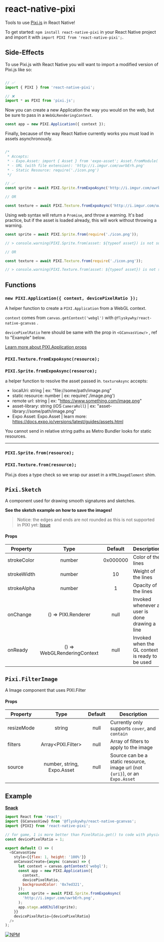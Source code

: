 # react-native-pixi

Tools to use [Pixi.js](http://www.pixijs.com/) in React Native!

To get started: `npm install react-native-pixi` in your React Native project and import it with
`import PIXI from 'react-native-pixi';`.


## Side-Effects

To use Pixi.js with React Native you will want to import a modified version of Pixi.js like so:

```js

// ✅
import { PIXI } from 'react-native-pixi';

// ❌
import * as PIXI from 'pixi.js';

```

Now you can create a new Application the way you would on the web, but be sure to pass in a `WebGLRenderingContext`.

```js
const app = new PIXI.Application({ context });
```

Finally, because of the way React Native currently works you must load in assets asynchronously.

```js

/*
 * Accepts:
 * - Expo.Asset: import { Asset } from 'expo-asset'; Asset.fromModule( ... );
 * - URL (with file extension): 'http://i.imgur.com/uwrbErh.png'
 * - Static Resource: require('./icon.png')
 */

// ✅
const sprite = await PIXI.Sprite.fromExpoAsync('http://i.imgur.com/uwrbErh.png');

// OR

const texture = await PIXI.Texture.fromExpoAsync('http://i.imgur.com/uwrbErh.png');
```

Using web syntax will return a `Promise`, and throw a warning. It's bad practice, but if the asset is loaded already, this will work without throwing a warning.

```js
const sprite = await PIXI.Sprite.from(require('./icon.png'));

// > console.warning(PIXI.Sprite.from(asset: ${typeof asset}) is not supported. Returning a Promise!);

// OR

const texture = await PIXI.Texture.from(require('./icon.png'));

// > console.warning(PIXI.Texture.from(asset: ${typeof asset}) is not supported. Returning a Promise!);
```

## Functions

### `new PIXI.Application({ context, devicePixelRatio });`

A helper function to create a `PIXI.Application` from a WebGL context.

`context` comes from `canvas.getContext('webgl')` with `@flyskywhy/react-native-gcanvas` .

`devicePixelRatio` here should be same with the prop in `<GCanvasView/>` , ref to "Example" below.

[Learn more about PIXI.Application props](http://pixijs.download/dev/docs/PIXI.Application.html)

### `PIXI.Texture.fromExpoAsync(resource);`

### `PIXI.Sprite.fromExpoAsync(resource);`

a helper function to resolve the asset passed in.
`textureAsync` accepts:

* localUri: string | ex: "file://some/path/image.png"
* static resource: number | ex: require('./image.png')
* remote url: string | ex: "https://www.something.com/image.png"
* asset-library: string (iOS `CameraRoll`) | ex: "asset-library://some/path/image.png"
* Expo Asset: Expo.Asset | learn more: https://docs.expo.io/versions/latest/guides/assets.html

You cannot send in relative string paths as Metro Bundler looks for static resources.

---

### `PIXI.Sprite.from(resource);`

### `PIXI.Texture.from(resource);`

Pixi.js does a type check so we wrap our asset in a `HTMLImageElement` shim.

## `Pixi.Sketch`

A component used for drawing smooth signatures and sketches.

**See the sketch example on how to save the images!**

> Notice: the edges and ends are not rounded as this is not supported in PIXI yet: [Issue](https://github.com/pixijs/pixi.js/issues/1637)

#### Props

| Property    |            Type             | Default  | Description                                     |
| ----------- | :-------------------------: | :------: | ----------------------------------------------- |
| strokeColor |           number            | 0x000000 | Color of the lines                              |
| strokeWidth |           number            |    10    | Weight of the lines                             |
| strokeAlpha |           number            |    1     | Opacity of the lines                            |
| onChange    |     () => PIXI.Renderer     |   null   | Invoked whenever a user is done drawing a line  |
| onReady     | () => WebGLRenderingContext |   null   | Invoked when the GL context is ready to be used |

## `Pixi.FilterImage`

A Image component that uses PIXI.Filter

#### Props

| Property   |            Type            | Default | Description                                                                  |
| ---------- | :------------------------: | :-----: | ---------------------------------------------------------------------------- |
| resizeMode |           string           |  null   | Currently only supports `cover`, and `contain`                               |
| filters    |     Array<PIXI.Filter>     |  null   | Array of filters to apply to the image                                       |
| source     | number, string, Expo.Asset |  null   | Source can be a static resource, image url (not `{uri}`), or an `Expo.Asset` |

## Example

**[Snack](https://snack.expo.io/@bacon/base-pixi.js)**

```js
import React from 'react';
import {GCanvasView} from '@flyskywhy/react-native-gcanvas';
import {PIXI} from 'react-native-pixi';

// for game, 1 is more better than PixelRatio.get() to code with physical pixels
const devicePixelRatio = 1;

export default () => (
  <GCanvasView
    style={{flex: 1, height: '100%'}}
    onCanvasCreate={async (canvas) => {
      let context = canvas.getContext('webgl');
      const app = new PIXI.Application({
        context,
        devicePixelRatio,
        backgroundColor: '0x7ed321',
      });
      const sprite = await PIXI.Sprite.fromExpoAsync(
        'http://i.imgur.com/uwrbErh.png',
      );
      app.stage.addChild(sprite);
    }}
    devicePixelRatio={devicePixelRatio}
  />
);
```

[![NPM](https://nodei.co/npm/react-native-pixi.png)](https://nodei.co/npm/react-native-pixi/)
